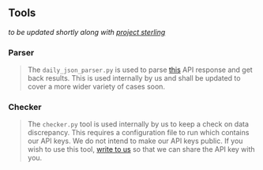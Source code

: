 ## Tools

_to be updated shortly along with [project sterling](https://github.com/kalyaniuniversity/sterling)_

### Parser

> The `daily_json_parser.py` is used to parse [this](https://api.covid19india.org/states_daily.json) API response and get back results. This is used internally by us and shall be updated to cover a more wider variety of cases soon.

### Checker

> The `checker.py` tool is used internally by us to keep a check on data discrepancy. This requires a configuration file to run which contains our API keys. We do not intend to make our API keys public. If you wish to use this tool, [write to us](mailto:debabratacse2020@klyuniv.ac.in) so that we can share the API key with you.